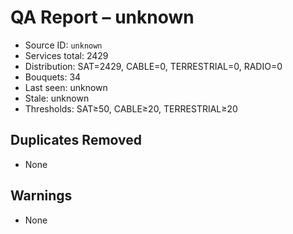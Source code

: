 # QA Report – unknown

- Source ID: `unknown`
- Services total: 2429
- Distribution: SAT=2429, CABLE=0, TERRESTRIAL=0, RADIO=0
- Bouquets: 34
- Last seen: unknown
- Stale: unknown
- Thresholds: SAT≥50, CABLE≥20, TERRESTRIAL≥20

## Duplicates Removed
- None

## Warnings
- None
